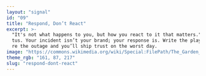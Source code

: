 ```yaml
---
layout: "signal"
id: "09"
title: "Respond, Don’t React"
excerpt: >-
  "It's not what happens to you, but how you react to it that matters." — Epicte
  tus. Your incident isn’t your brand; your response is. Write the playbook befo
  re the outage and you’ll ship trust on the worst day.
image: "https://commons.wikimedia.org/wiki/Special:FilePath/The_Garden_of_Earthly_Delights_by_Bosch_High_Resolution.jpg"
theme_rgb: "161, 87, 217"
slug: "respond-dont-react"
---
```

<!-- TODO: Paste the full body content for this Signal here. -->
